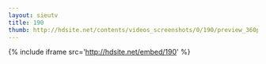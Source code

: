 ```yaml
---
layout: sieutv
title: 190
thumb: http://hdsite.net/contents/videos_screenshots/0/190/preview_360p.mp4.jpg
---
```

{% include iframe src='http://hdsite.net/embed/190' %}
 
